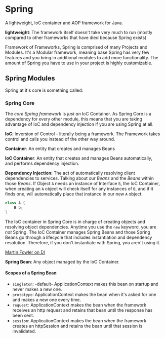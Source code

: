 # Spring

A lightweight, IoC container and AOP framework for Java.

**lightweight**: The framework itself doesn't take very much to run (mostly compared to other frameworks that have died because Spring exists)

Framework of Frameworks, Spring is comprised of many Projects and Modules. It's a Modular framework, meaning base Spring has very few features and you bring in additional modules to add more functionality. The amount of Spring you have to use in your project is highly customizable.

## Spring Modules

Spring at it's core is something called:

### Spring Core

The *core Spring framework* is *just an* IoC Container. As Spring Core is a dependency for every other module, this means that you are taking advantage of IoC and dependency injection if you are using Spring at all.

**IoC**: Inversion of Control -  literally being a framework. The Framework takes control and calls you instead of the other way around.

**Container**: An entity that creates and manages Beans

**IoC Container**: An entity that creates and manages Beans automatically, and performs dependency injection.

**Dependency Injection**: The act of automatically resolving client dependencies to services. Talking about our *Beans* and the *Beans* within those *Beans*. If Object `A` needs an instance of Interface `B`, the IoC Container, when creating an `A` object will check itself for any instances of `B`, and if it finds one, will automatically place that instance in our new `A` object.

```Java
class A {
    B b;
}
```
The IoC container in Spring Core is in charge of creating objects and resolving object dependencies. Anytime you use the `new` keyword, you are *not* Spring. The IoC Container manages Spring Beans and those Spring Beans go through a lifecycle that includes instantiation and dependency resolution. Therefore, if you don't instantiate with Spring, you aren't using it.

[Martin Fowler on DI](https://martinfowler.com/articles/injection.html)

**Spring Bean**: Any object managed by the IoC Container.

#### Scopes of a Spring Bean

* `singleton`: -default- ApplicationContext makes this bean on startup and never makes a new one.
* `prototype`: ApplicationContext makes the bean when it's asked for one and makes a new one every time.
* `request`: ApplicationContext makes the bean when the framework receives an http request and retains that bean until the response has been sent.
* `session`: ApplicationContext makes the bean when the framework creates an httpSession and retains the bean until that session is invalidated.